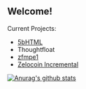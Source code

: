 ## Welcome!

Current Projects:
- [5bHTML](https://github.com/Zolo101/5bHTML)
- Thoughtfloat
- [zfmpe1](https://github.com/Zolo101/zfmpe1)
- [Zelocoin Incremental](https://github.com/Zolo101/zelocoin-incremental)

[![Anurag's github stats](https://github-readme-stats.vercel.app/api?username=zolo101&theme=great-gatsby)](https://github.com/anuraghazra/github-readme-stats)
